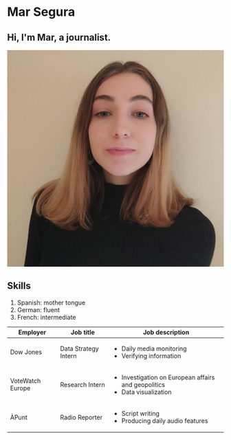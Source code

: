 # Mar Segura 
## Hi, I'm Mar, a journalist.
!['me.jpg','Mar'spicture'](/me.jpg)
## Skills
1. Spanish: mother tongue
2. German: fluent
3. French: intermediate

Employer | Job title | Job description
---------|-----|----------------
Dow Jones | Data Strategy Intern |<ul><li>Daily media monitoring</li><li>Verifying information</li></ul>|
VoteWatch Europe | Research Intern |<ul><li>Investigation on European affairs and geopolitics</li><li>Data visualization</li></ul>|
ÀPunt | Radio Reporter |<ul><li>Script writing</li><li>Producing daily audio features</li></ul>|
